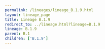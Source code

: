 ```yaml
---
permalink: /lineages/lineage_B.1.9.html
layout: lineage_page
title: Lineage B.1.9
redirect_to: ../lineage.html?lineage=B.1.9
lineage: B.1.9
parent: B.1
children: ['B.1.9']
---
```

